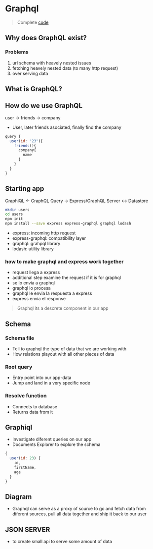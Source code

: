 # Graphql

> Complete [code](https://github.com/StephenGrider/GraphQLCasts)

## Why does GraphQL exist?

### Problems
1. url schema with heavely nested issues
2. fetching heavely nested data (to many http request)
3. over serving data

## What is GraphQL?


## How do we use GraphQL
user -> friends -> company
- User, later friends asociated, finally find the company

```js
query {
  user(id: "23"){
    friends(){
      company{
        name
      }
    }
  }
}
```

## Starting app

GraphiQL <- GraphQL Query -> Express/GraphQL Server <-> Datastore

```sh
mkdir users
cd users
npm init
npm install --save express express-graphql graphql lodash

```

- express: incoming http request
- express-graphql: compatibility layer
- graphql:  grahpql library
- lodash: utility library

### how to make graphql and express work together

- request llega a express
- additional step examine the request if it is for graphql
- se lo envia a graphql
- graphql lo procesa
- graphql le envia la respuesta a express
- express envia el response

> Graphql its a descrete component in our app


## Schema

### Schema file

- Tell to graphql the type of data that we are working with
- How relations playout with all other pieces of data

### Root query
- Entry point into our app-data
- Jump and land in a very specific node

### Resolve function
- Connects to database
- Returns data from it

## Graphiql

- Investigate diferent queries on our app
- Documents Explorer to explore the schema

```js
{
  user(id: 23) {
    id,
    firstName,
    age
  }
}
```

## Diagram

- Graphql can serve as a proxy of source to go and fetch data from diferent sources, pull all data together and ship it back to our user

## JSON SERVER

- to create small api to serve some amount of data